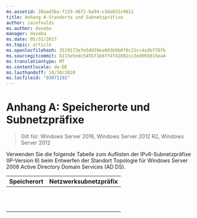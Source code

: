 ```yaml
---
ms.assetid: 28aad3ba-f129-46f2-ba94-c3da831c9811
title: Anhang A-Standorte und Subnetzpräfixe
author: iainfoulds
ms.author: daveba
manager: daveba
ms.date: 05/31/2017
ms.topic: article
ms.openlocfilehash: 3519173efe5dd39ea603b9b8f8c21cc4a3bf78fb
ms.sourcegitcommit: b115e5edc545571b6ff4f42082cc3ed965815ea4
ms.translationtype: MT
ms.contentlocale: de-DE
ms.lasthandoff: 10/30/2020
ms.locfileid: "93071192"
---
```

# <a name="appendix-a-locations-and-subnet-prefixes"></a>Anhang A: Speicherorte und Subnetzpräfixe

>Gilt für: Windows Server 2016, Windows Server 2012 R2, Windows Server 2012

Verwenden Sie die folgende Tabelle zum Auflisten der IPv6-Subnetzpräfixe (IP-Version 6) beim Entwerfen der Standort Topologie für Windows Server 2008 Active Directory Domain Services (AD DS).

|Speicherort|Netzwerksubnetzpräfix|
|------------|-------------------------|
|||
|||
|||
|||
|||
|||
|||
|||
|||
|||
|||



